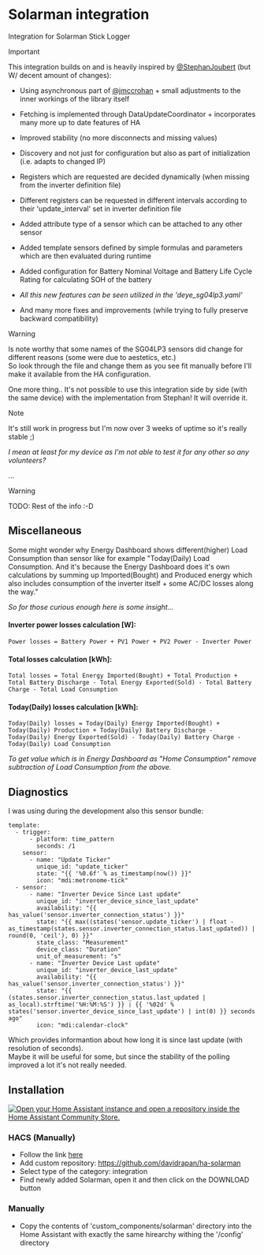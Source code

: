 # Solarman integration

Integration for Solarman Stick Logger

> [!IMPORTANT]  
> This integration builds on and is heavily inspired by [@StephanJoubert](https://github.com/StephanJoubert/home_assistant_solarman) (but W/ decent amount of changes):
> - Using asynchronous part of [@jmccrohan](https://github.com/jmccrohan/pysolarmanv5) + small adjustments to the inner workings of the library itself
> - Fetching is implemented through DataUpdateCoordinator + incorporates many more up to date features of HA
> - Improved stability (no more disconnects and missing values)
>
> - Discovery and not just for configuration but also as part of initialization (i.e. adapts to changed IP)
>
> - Registers which are requested are decided dynamically (when missing from the inverter definition file)
> - Different registers can be requested in different intervals according to their 'update_interval' set in inverter definition file
>
> - Added attribute type of a sensor which can be attached to any other sensor
> - Added template sensors defined by simple formulas and parameters which are then evaluated during runtime
> - Added configuration for Battery Nominal Voltage and Battery Life Cycle Rating for calculating SOH of the battery
> - *All this new features can be seen utilized in the 'deye_sg04lp3.yaml'*
>
> - And many more fixes and improvements (while trying to fully preserve backward compatibility)

> [!WARNING]  
> Is note worthy that some names of the SG04LP3 sensors did change for different reasons (some were due to aestetics, etc.)  
> So look through the file and change them as you see fit manually before I'll make it available from the HA configuration.
>
> One more thing.. It's not possible to use this integration side by side (with the same device) with the implementation from Stephan! It will override it.

> [!NOTE]  
> It's still work in progress but I'm now over 3 weeks of uptime so it's really stable ;)  
>
> *I mean at least for my device as I'm not able to test it for any other so any volunteers?*
> 
> ...

> [!WARNING]  
> TODO: Rest of the info :-D

## Miscellaneous

Some might wonder why Energy Dashboard shows different(higher) Load Consumption than sensor like for example "Today(Daily) Load Consumption. And it's because the Energy Dashboard does it's own calculations by summing up Imported(Bought) and Produced energy which also includes consumption of the inverter itself + some AC/DC losses along the way."

_So for those curious enough here is some insight..._

#### Inverter power losses calculation [W]:
```
Power losses = Battery Power + PV1 Power + PV2 Power - Inverter Power
```

#### Total losses calculation [kWh]:
```
Total losses = Total Energy Imported(Bought) + Total Production + Total Battery Discharge - Total Energy Exported(Sold) - Total Battery Charge - Total Load Consumption
```

#### Today(Daily) losses calculation [kWh]:
```
Today(Daily) losses = Today(Daily) Energy Imported(Bought) + Today(Daily) Production + Today(Daily) Battery Discharge - Today(Daily) Energy Exported(Sold) - Today(Daily) Battery Charge - Today(Daily) Load Consumption
```

_To get value which is in Energy Dashboard as "Home Consumption" remove subtraction of Load Consumption from the above._

## Diagnostics

I was using during the development also this sensor bundle:
```
template:
  - trigger:
      - platform: time_pattern
        seconds: /1
    sensor:
      - name: "Update Ticker"
        unique_id: "update_ticker"
        state: "{{ '%0.6f' % as_timestamp(now()) }}"
        icon: "mdi:metronome-tick"
  - sensor:
      - name: "Inverter Device Since Last update"
        unique_id: "inverter_device_since_last_update"
        availability: "{{ has_value('sensor.inverter_connection_status') }}"
        state: "{{ max((states('sensor.update_ticker') | float - as_timestamp(states.sensor.inverter_connection_status.last_updated)) | round(0, 'ceil'), 0) }}"
        state_class: "Measurement"
        device_class: "Duration"
        unit_of_measurement: "s"
      - name: "Inverter Device Last update"
        unique_id: "inverter_device_last_update"
        availability: "{{ has_value('sensor.inverter_connection_status') }}"
        state: "{{ (states.sensor.inverter_connection_status.last_updated | as_local).strftime('%H:%M:%S') }} ❘ {{ '%02d' % states('sensor.inverter_device_since_last_update') | int(0) }} seconds ago"
        icon: "mdi:calendar-clock"
```
Which provides informantion about how long it is since last update (with resolution of seconds).  
Maybe it will be useful for some, but since the stability of the polling improved a lot it's not really needed.

## Installation

[![Open your Home Assistant instance and open a repository inside the Home Assistant Community Store.](https://my.home-assistant.io/badges/hacs_repository.svg)](https://my.home-assistant.io/redirect/hacs_repository/?owner=davidrapan&repository=ha-solarman&category=integration)

### HACS (Manually)
- Follow the link [here](https://hacs.xyz/docs/faq/custom_repositories/)
- Add custom repository: https://github.com/davidrapan/ha-solarman
- Select type of the category: integration
- Find newly added Solarman, open it and then click on the DOWNLOAD button

### Manually
- Copy the contents of 'custom_components/solarman' directory into the Home Assistant with exactly the same hirearchy withing the '/config' directory